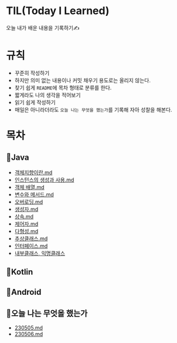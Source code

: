 # TIL(Today I Learned)
오늘 내가 배운 내용을 기록하기✍

# 규칙
- 꾸준히 작성하기
- 하지만 의미 없는 내용이나 커밋 채우기 용도로는 올리지 않는다.
- 찾기 쉽게 `README`에 목차 형태로 분류를 한다.
- 짧게라도 나의 생각을 적어보기
- 읽기 쉽게 작성하기
- 매일은 아니라더라도 `오늘 나는 무엇을 했는가`를 기록해 자아 성찰을 해본다.

# 목차
## 📝Java
- [객체지향이란.md](https://github.com/kimjinsub1217/TIL/blob/main/Java/01.%20%EA%B0%9D%EC%B2%B4%EC%A7%80%ED%96%A5%EC%9D%B4%EB%9E%80.md)
- [인스턴스의 생성과 사용.md](https://github.com/kimjinsub1217/TIL/blob/main/Java/02.%20%EC%9D%B8%EC%8A%A4%ED%84%B4%EC%8A%A4%EC%9D%98%20%EC%83%9D%EC%84%B1%EA%B3%BC%20%EC%82%AC%EC%9A%A9.md)
- [객체 배열.md](https://github.com/kimjinsub1217/TIL/blob/main/Java/03.%20%EA%B0%9D%EC%B2%B4%20%EB%B0%B0%EC%97%B4.md)
- [변수와 메서드.md](https://github.com/kimjinsub1217/TIL/blob/main/Java/04.%20%EB%B3%80%EC%88%98%EC%99%80%20%EB%A9%94%EC%84%9C%EB%93%9C.md)
- [오버로딩.md](https://github.com/kimjinsub1217/TIL/blob/main/Java/05.%20%EC%98%A4%EB%B2%84%EB%A1%9C%EB%94%A9.md)
- [생성자.md](https://github.com/kimjinsub1217/TIL/blob/main/Java/06.%20%EC%83%9D%EC%84%B1%EC%9E%90.md)
- [상속.md](https://github.com/kimjinsub1217/TIL/blob/main/Java/07.%20%EC%83%81%EC%86%8D.md)
- [제어자.md](https://github.com/kimjinsub1217/TIL/blob/main/Java/08.%20%EC%A0%9C%EC%96%B4%EC%9E%90.md)
- [다형성.md](https://github.com/kimjinsub1217/TIL/blob/main/Java/09.%20%EB%8B%A4%ED%98%95%EC%84%B1.md)
- [추상클래스.md](https://github.com/kimjinsub1217/TIL/blob/main/Java/10.%20%EC%B6%94%EC%83%81%ED%81%B4%EB%9E%98%EC%8A%A4.md)
- [인터페이스.md](https://github.com/kimjinsub1217/TIL/blob/main/Java/11.%20%EC%9D%B8%ED%84%B0%ED%8E%98%EC%9D%B4%EC%8A%A4.md)
- [내부클래스, 익명클래스](https://github.com/kimjinsub1217/TIL/blob/main/Java/12.%20%EB%82%B4%EB%B6%80%ED%81%B4%EB%9E%98%EC%8A%A4%2C%20%EC%9D%B5%EB%AA%85%ED%81%B4%EB%9E%98%EC%8A%A4.md)
## 📝Kotlin
## 📝Android
## 📝오늘 나는 무엇을 했는가
- [230505.md](https://github.com/kimjinsub1217/TIL/blob/main/%EC%98%A4%EB%8A%98%20%EB%82%98%EB%8A%94%20%EB%AC%B4%EC%97%87%EC%9D%84%20%ED%96%88%EB%8A%94%EA%B0%80/230505.md)
- [230506.md](https://github.com/kimjinsub1217/TIL/blob/main/%EC%98%A4%EB%8A%98%20%EB%82%98%EB%8A%94%20%EB%AC%B4%EC%97%87%EC%9D%84%20%ED%96%88%EB%8A%94%EA%B0%80/230506.md)
